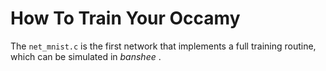# How To Train Your Occamy

The `net_mnist.c` is the first network that implements a full training routine, which can be simulated in _banshee_ . 